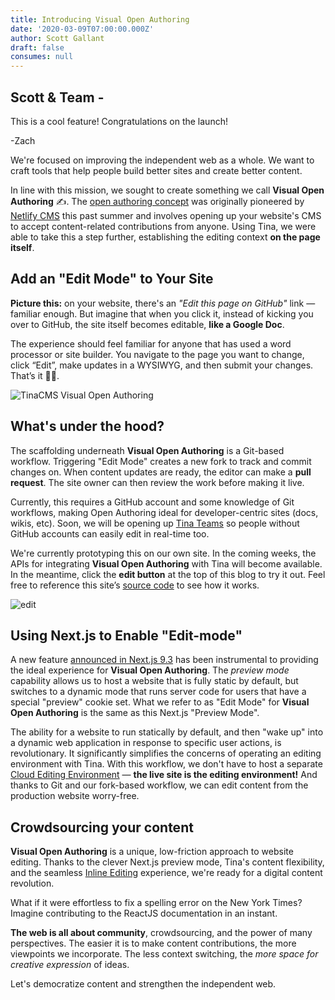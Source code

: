 ```yaml
---
title: Introducing Visual Open Authoring
date: '2020-03-09T07:00:00.000Z'
author: Scott Gallant
draft: false
consumes: null
---
```

## **Scott & Team** - 

This is a cool feature! Congratulations on the launch! 

\-Zach

We're focused on improving the independent web as a whole. We want to craft tools that help people build better sites and create better content.

In line with this mission, we sought to create something we call **Visual Open Authoring** ✍️. The [open authoring concept](https://css-tricks.com/netlify-cms-open-authoring/#article-header-id-0) was originally pioneered by [Netlify CMS](https://www.netlifycms.org/) this past summer and involves opening up your website's CMS to accept content-related contributions from anyone. Using Tina, we were able to take this a step further, establishing the editing context **on the page itself**.

## Add an "Edit Mode" to Your Site

**Picture this:** on your website, there's an _"Edit this page on GitHub"_ link — familiar enough. But imagine that when you click it, instead of kicking you over to GitHub, the site itself becomes editable, **like a Google Doc**.

The experience should feel familiar for anyone that has used a word processor or site builder. You navigate to the page you want to change, click “Edit”, make updates in a WYSIWYG, and then submit your changes. That’s it 🧞‍♂️.

![TinaCMS Visual Open Authoring](/gif/open-auth.gif)

## What's under the hood?

The scaffolding underneath **Visual Open Authoring** is a Git-based workflow. Triggering "Edit Mode" creates a new fork to track and commit changes on. When content updates are ready, the editor can make a **pull request**. The site owner can then review the work before making it live.

Currently, this requires a GitHub account and some knowledge of Git workflows, making Open Authoring ideal for developer-centric sites (docs, wikis, etc). Soon, we will be opening up [Tina Teams](https://tinacms.org/teams) so people without GitHub accounts can easily edit in real-time too.

We're currently prototyping this on our own site. In the coming weeks, the APIs for integrating **Visual Open Authoring** with Tina will become available. In the meantime, click the **edit button** at the top of this blog to try it out. Feel free to reference this site’s [source code](https://github.com/tinacms/tinacms.org) to see how it works.

![edit](https://res.cloudinary.com/forestry-demo/image/upload/w_800,bo_2px_solid_grey/v1583778760/TinaCMS/click-edit-button.png)

## Using Next.js to Enable "Edit-mode"

A new feature [announced in Next.js 9.3](https://nextjs.org/blog/next-9-3) has been instrumental to providing the ideal experience for **Visual Open Authoring**. The _preview mode_ capability allows us to host a website that is fully static by default, but switches to a dynamic mode that runs server code for users that have a special "preview" cookie set. What we refer to as "Edit Mode" for **Visual Open Authoring** is the same as this Next.js "Preview Mode".

The ability for a website to run statically by default, and then "wake up" into a dynamic web application in response to specific user actions, is revolutionary. It significantly simplifies the concerns of operating an editing environment with Tina. With this workflow, we don't have to host a separate [Cloud Editing Environment](https://tinacms.org/blog/editing-on-the-cloud) — **the live site is the editing environment!** And thanks to Git and our fork-based workflow, we can edit content from the production website worry-free.

## Crowdsourcing your content

**Visual Open Authoring** is a unique, low-friction approach to website editing. Thanks to the clever Next.js preview mode, Tina's content flexibility, and the seamless [Inline Editing](https://tinacms.org/docs/inline-editing) experience, we're ready for a digital content revolution.

What if it were effortless to fix a spelling error on the New York Times? Imagine contributing to the ReactJS documentation in an instant.

**The web is all about community**, crowdsourcing, and the power of many perspectives. The easier it is to make content contributions, the more viewpoints we incorporate. The less context switching, the _more space for creative expression_ of ideas.

Let's democratize content and strengthen the independent web.